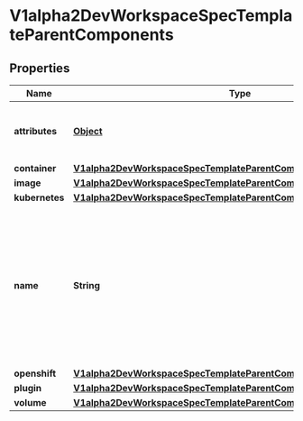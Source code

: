

# V1alpha2DevWorkspaceSpecTemplateParentComponents

## Properties

Name | Type | Description | Notes
------------ | ------------- | ------------- | -------------
**attributes** | [**Object**](.md) | Map of implementation-dependant free-form YAML attributes. |  [optional]
**container** | [**V1alpha2DevWorkspaceSpecTemplateParentComponentsItemsContainer**](V1alpha2DevWorkspaceSpecTemplateParentComponentsItemsContainer.md) |  |  [optional]
**image** | [**V1alpha2DevWorkspaceSpecTemplateParentComponentsItemsImage**](V1alpha2DevWorkspaceSpecTemplateParentComponentsItemsImage.md) |  |  [optional]
**kubernetes** | [**V1alpha2DevWorkspaceSpecTemplateParentComponentsItemsKubernetes**](V1alpha2DevWorkspaceSpecTemplateParentComponentsItemsKubernetes.md) |  |  [optional]
**name** | **String** | Mandatory name that allows referencing the component from other elements (such as commands) or from an external devfile that may reference this component through a parent or a plugin. | 
**openshift** | [**V1alpha2DevWorkspaceSpecTemplateParentComponentsItemsOpenshift**](V1alpha2DevWorkspaceSpecTemplateParentComponentsItemsOpenshift.md) |  |  [optional]
**plugin** | [**V1alpha2DevWorkspaceSpecTemplateParentComponentsItemsPlugin**](V1alpha2DevWorkspaceSpecTemplateParentComponentsItemsPlugin.md) |  |  [optional]
**volume** | [**V1alpha2DevWorkspaceSpecTemplateParentComponentsItemsVolume**](V1alpha2DevWorkspaceSpecTemplateParentComponentsItemsVolume.md) |  |  [optional]



